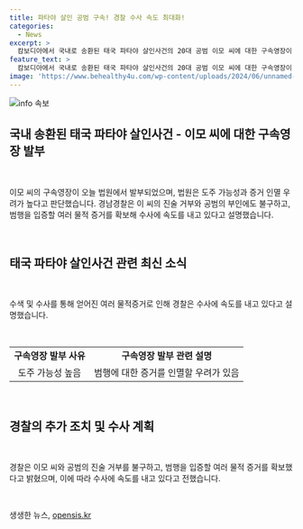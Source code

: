 ```yaml
---
title: 파타야 살인 공범 구속! 경찰 수사 속도 최대화!
categories:
  - News
excerpt: >
  캄보디아에서 국내로 송환된 태국 파타야 살인사건의 20대 공범 이모 씨에 대한 구속영장이 발부됐다. 경찰은 이 씨의 도주 가능성과 증거 인멸 우려를 고려하여 구속영장을 발부했다. 이 씨와 앞서 구속기소된 공범은 혐의를 부인하고 있지만, 경찰은 범행을 입증할 물적 증거를 확보하여 수사에 속도를 내고 있다고 밝혔다.
feature_text: >
  캄보디아에서 국내로 송환된 태국 파타야 살인사건의 20대 공범 이모 씨에 대한 구속영장이 발부됐다. 경찰은 이 씨의 도주 가능성과 증거 인멸 우려를 고려하여 구속영장을 발부했다. 이 씨와 앞서 구속기소된 공범은 혐의를 부인하고 있지만, 경찰은 범행을 입증할 물적 증거를 확보하여 수사에 속도를 내고 있다고 밝혔다.
image: 'https://www.behealthy4u.com/wp-content/uploads/2024/06/unnamed-file.png'
---
```


<p><img src="https://www.behealthy4u.com/wp-content/uploads/2024/06/unnamed-file.png" alt="info 속보" /></p>

<h2 data-ke-size="size26">국내 송환된 태국 파타야 살인사건 - 이모 씨에 대한 구속영장 발부</h2>

<p data-ke-size="size16">&nbsp;</p>

<p>이모 씨의 구속영장이 오늘 법원에서 발부되었으며, 법원은 도주 가능성과 증거 인멸 우려가 높다고 판단했습니다. 경남경찰은 이 씨의 진술 거부와 공범의 부인에도 불구하고, 범행을 입증할 여러 물적 증거를 확보해 수사에 속도를 내고 있다고 설명했습니다.</p>

<p data-ke-size="size16">&nbsp;</p>

<h2 data-ke-size="size26">태국 파타야 살인사건 관련 최신 소식</h2>

<p data-ke-size="size16">&nbsp;</p>

<p>수색 및 수사를 통해 얻어진 여러 물적증거로 인해 경찰은 수사에 속도를 내고 있다고 설명했습니다.</p>

<p data-ke-size="size16">&nbsp;</p>

<table>
  <tbody>
    <tr>
      <td style="text-align: center; height: 17px;"><b>구속영장 발부 사유</b></td>
      <td style="text-align: center; height: 17px;"><b>구속영장 발부 관련 설명</b></td>
    </tr>
    <tr>
      <td style="text-align: center; height: 17px;">도주 가능성 높음</td>
      <td style="text-align: center; height: 17px;">범행에 대한 증거를 인멸할 우려가 있음</td>
    </tr>
  </tbody>
</table>

<p data-ke-size="size16">&nbsp;</p>

<h2 data-ke-size="size26">경찰의 추가 조치 및 수사 계획</h2>

<p data-ke-size="size16">&nbsp;</p>

<p>경찰은 이모 씨와 공범의 진술 거부를 불구하고, 범행을 입증할 여러 물적 증거를 확보했다고 밝혔으며, 이에 따라 수사에 속도를 내고 있다고 전했습니다.</p>

<p data-ke-size="size16">&nbsp;</p>
생생한 뉴스, <a href="https://opensis.kr" rel="dofollow">opensis.kr</a>



